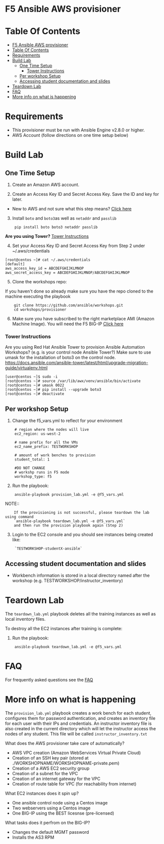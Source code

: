# F5 Ansible AWS provisioner

# Table Of Contents
- [F5 Ansible AWS provisioner](#f5-ansible-aws-provisioner)
- [Table Of Contents](#table-of-contents)
- [Requirements](#requirements)
- [Build Lab](#build-lab)
  - [One Time Setup](#one-time-setup)
    - [Tower Instructions](#tower-instructions)
  - [Per workshop Setup](#per-workshop-setup)
  - [Accessing student documentation and slides](#accessing-student-documentation-and-slides)
- [Teardown Lab](#teardown-lab)
- [FAQ](#faq)
- [More info on what is happening](#more-info-on-what-is-happening)

# Requirements
- This provisioner must be run with Ansible Engine v2.8.0 or higher.
- AWS Account (follow directions on one time setup below)

# Build Lab

## One Time Setup
1. Create an Amazon AWS account.

2. Create an Access Key ID and Secret Access Key.  Save the ID and key for later.

  - New to AWS and not sure what this step means?  [Click here](aws-directions/AWSHELP.md)

3. Install `boto` and `boto3`as well as `netaddr` and `passlib`

        pip install boto boto3 netaddr passlib

  **Are you using Tower?**  [Tower Instructions](#tower-instructions)

4. Set your Access Key ID and Secret Access Key from Step 2 under ~/.aws/credentials

```
[root@centos ~]# cat ~/.aws/credentials
[default]
aws_access_key_id = ABCDEFGHIJKLMNOP
aws_secret_access_key = ABCDEFGHIJKLMNOP/ABCDEFGHIJKLMNOP
```

5. Clone the workshops repo:

If you haven't done so already make sure you have the repo cloned to the machine executing the playbook

        git clone https://github.com/ansible/workshops.git
        cd workshops/provisioner

6.  Make sure you have subscribed to the right marketplace AMI (Amazon Machine Image). You will need the F5 BIG-IP [Click here](https://aws.amazon.com/marketplace/pp/B079C44MFH/)

### Tower Instructions

Are you using Red Hat Ansible Tower to provision Ansible Automation Workshops? (e.g. is your control node Ansible Tower?)  Make sure to use umask for the installation of boto3 on the control node.
https://docs.ansible.com/ansible-tower/latest/html/upgrade-migration-guide/virtualenv.html

```
[user@centos ~]$ sudo -i
[root@centos ~]# source /var/lib/awx/venv/ansible/bin/activate
[root@centos ~]# umask 0022
[root@centos ~]# pip install --upgrade boto3
[root@centos ~]# deactivate
```

## Per workshop Setup
1. Change the f5_vars.yml to reflect for your environment

        # region where the nodes will live
        ec2_region: us-west-2

        # name prefix for all the VMs
        ec2_name_prefix: TESTWORKSHOP

        # amount of work benches to provision
        student_total: 1

        #DO NOT CHANGE
        # workshp runs in F5 mode
        workshop_type: f5

2. Run the playbook:

        ansible-playbook provision_lab.yml -e @f5_vars.yml

NOTE::

        If the provisioning is not successful, please teardown the lab using command 
        `ansible-playbook teardown_lab.yml -e @f5_vars.yml` 
        and then run the provision playbook again (Step 2)
   
3. Login to the EC2 console and you should see instances being created like:

        `TESTWORKSHOP-studentX-ansible`

## Accessing student documentation and slides

  - Workbench information is stored in a local directory named after the workshop (e.g. TESTWORKSHOP/instructor_inventory)

# Teardown Lab

The `teardown_lab.yml` playbook deletes all the training instances as well as local inventory files.

To destroy all the EC2 instances after training is complete:

1. Run the playbook:

        ansible-playbook teardown_lab.yml -e @f5_vars.yml

# FAQ

For frequently asked questions see the [FAQ](../docs/faq.md)

# More info on what is happening

The `provision_lab.yml` playbook creates a work bench for each student, configures them for password authentication, and creates an inventory file for each user with their IPs and credentials. An instructor inventory file is also created in the current directory which will let the instructor access the nodes of any student.  This file will be called `instructor_inventory.txt`

What does the AWS provisioner take care of automatically?
- AWS VPC creation (Amazon WebServices Virtual Private Cloud)
- Creation of an SSH key pair (stored at ./WORKSHOPNAME/WORKSHOPNAME-private.pem)
- Creation of a AWS EC2 security group
- Creation of a subnet for the VPC
- Creation of an internet gateway for the VPC
- Creation of route table for VPC (for reachability from internet)

What EC2 instances does it spin up?
- One ansible control node using a Centos image
- Two webservers using a Centos image
- One BIG-IP using the BEST licesnse (pre-licensed)

What tasks does it perfrom on the BIG-IP?
- Changes the default MGMT password
- Installs the AS3 RPM
